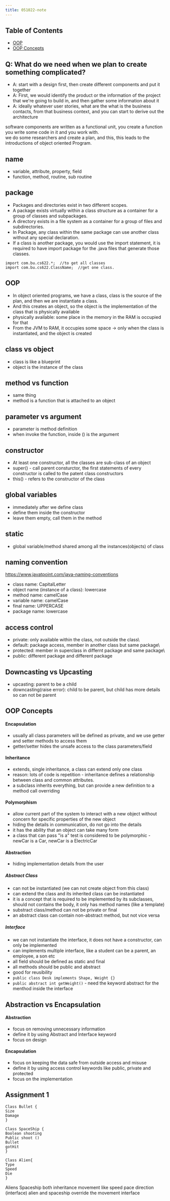 ```yaml
---
title: 051022-note
---
```


## Table of Contents
- [OOP](#OOP)
- [OOP Concepts](#OOP-Concepts)

## Q: What do we need when we plan to create something complicated?
- A: start with a design first, then create different components and put it together
- A: First, we would identify the product or the information of the project that we're going to build in, and then gather some information about it
- A: ideally whatever user stories, what are the what is the business contacts, from that business context, and you can start to derive out the architecture

software components are written as a functional unit, you create a function you write some code in it and you work with.\
we do some researchers and create a plan, and this, this leads to the introductions of object oriented Program.

## name
- variable, attribute, property, field
- function, method, routine, sub routine

## package
- Packages and directories exist in two different scopes. 
- A package exists virtually within a class structure as a container for a group of classes and subpackages. 
- A directory exists in a file system as a container for a group of files and subdirectories.
- In Package, any class within the same package can use another class without any special declaration. 
- If a class is another package, you would use the import statement, it is required to have import package for the .java files that generate those classes.
```
import com.bu.cs622.*;  //to get all classes 
import com.bu.cs622.ClassName;  //get one class.
```

## OOP
- In object oriented programs, we have a class, class is the source of the plan, and then we are instantiate a class.
- And this creates an object, so the object is the implementation of the class that is physically available
- physically available: some place in the memory in the RAM is occupied for that
- From the JVM to RAM, it occupies some space -> only when the class is instantiated, and the object is created

## class vs object
- class is like a blueprint
- object is the instance of the class

## method vs function
- same thing
- method is a function that is attached to an object

## parameter vs argument
- parameter is method definition
- when invoke the function, inside () is the argument

## constructor
- At least one constructor, all the classes are sub-class of an object
- super() - call parent consturctor, the first statements of every constructor is called to the patent class constructors
- this() - refers to the constructor of the class

## global variables
- immediately after we define class
- define them inside the constructor
- leave them empty, call them in the method

## static
- global variable/method shared among all the instances(objects) of class

## naming convention 
https://www.javatpoint.com/java-naming-conventions
- class name: CapitalLetter
- object name (instance of a class): lowercase
- method name: camelCase
- variable name: camelCase
- final name: UPPERCASE
- package name: lowercase

## access control
- private: only available within the class, not outside the class\
- default: package access, member in another class but same package\
- protected: member in superclass in differnt package and same package\
- public: different package and different package

## Downcasting vs Upcasting
- upcasting: parent to be a child
- downcasting(raise error): child to be parent, but child has more details so can not be parent


## OOP Concepts
#### Encapsulation
- usually all class parameters will be defined as private, and we use getter and setter methods to access them
- getter/setter hides the unsafe access to the class parameters/field

#### Inheritance
- extends, single inheritance, a class can extend only one class
- reason: lots of code is repetition - inheritance defines a relationship between class and common attributes.
- a subclass inherits everything, but can provide a new definition to a method call overriding

#### Polymorphism
- allow current part of the system to interact with a new object without concern for specific properties of the new object
- hiding the details in communication, do not go into the details
- it has the ability that an object can take many form
- a class that can pass "is a" test is considered to be polymorphic - newCar is a Car, newCar is a ElectricCar

#### Abstraction
- hiding implementation details from the user

##### Abstract Class
- can not be instantiated (we can not create object from this class)
- can extend the class and its inherited class can be instantiated
- it is a concept that is required to be implemented by its subclasses, should not contains the body, it only has method names (like a template)
- substract class/method can not be private or final
- an abstract class can contain non-abstract method, but not vice versa

##### Interface
- we can not instantiate the interface, it does not have a constructor, can only be implemented
- can implements multiple interface, like a student can be a parent, an employee, a son etc
- all field should be defined as static and final
- all methods should be public and abstract
- good for reusibility
- `public class Desk implements Shape, Weight {}`
- `public abstract int getWeight()` - need the keyword abstract for the menthod inside the interface


## Abstraction vs Encapsulation
#### Abstraction
- focus on removing unnecessary information
- define it by using Abstract and Interface keyword
- focus on design

#### Encapsulation
- focus on keeping the data safe from outside access and misuse
- define it by using access control keywords like public, private and protected
- focus on the implementation

 
## Assignment 1
```
Class Bullet {
Size
Damage
}

Class SpaceShip {
Boolean shooting
Public shoot ()
Bullet	
gotHit
}

Class Alien{
Type
Speed
Die 
}

```
Aliens Spaceship both inheritance movement like speed pace direction (interface) alien and spaceship override the movement interface
